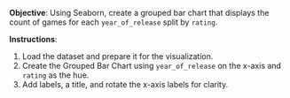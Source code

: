 **Objective**: Using Seaborn, create a grouped bar chart that displays the count of games for each `year_of_release` split by `rating`.

**Instructions**:

1. Load the dataset and prepare it for the visualization.
2. Create the Grouped Bar Chart using `year_of_release` on the x-axis and `rating` as the hue.
3. Add labels, a title, and rotate the x-axis labels for clarity.
